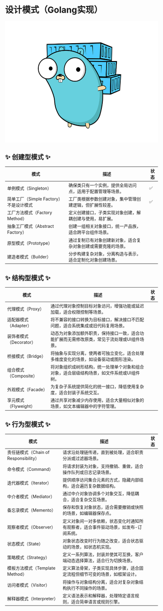 # 设计模式（Golang实现）

<img alt="gopher logo" height="400" src="./logo.jpg"/>

## ✨ 创建型模式 ✨

| 模式 | 描述 | 状态 |
| -- | -- | -- |
| 单例模式（Singleton） | 确保类只有一个实例，提供全局访问点，适用于配置管理等场景。 | ✅ |
| 简单工厂（Simple Factory）不是设计模式 | 工厂类根据参数创建对象，集中管理创建逻辑，但扩展性较差。 | ✅ |
| 工厂方法模式（Factory Method） | 定义创建接口，子类实现对象创建，解耦创建与使用，易扩展。 |  |
| 抽象工厂模式（Abstract Factory） | 创建一组相关对象接口，统一产品族，适合跨平台组件场景。 |  |
| 原型模式（Prototype） | 通过复制已有对象创建新对象，适合复杂对象创建或需要克隆的场景。 |  |
| 建造者模式（Builder） | 分步构建复杂对象，分离构造与表示，适合定制化对象创建场景。 |  |

## ✨ 结构型模式 ✨

| 模式 | 描述 | 状态 |
| -- | -- | -- |
| 代理模式（Proxy） | 通过代理对象控制目标对象访问，增强功能或延迟加载，适合权限控制等场景。 |  |
| 适配器模式（Adapter） | 将不兼容的接口转换为目标接口，解决接口不匹配问题，适合系统集成或旧代码复用场景。 |  |
| 装饰者模式（Decorator） | 动态为对象添加额外职责，保持接口一致，适合功能扩展而无需修改原类，常见于流处理或UI组件场景。 |  |
| 桥接模式（Bridge） | 将抽象与实现分离，使两者可独立变化，适合处理多维度变化的场景，如设备驱动或图形渲染。 |  |
| 组合模式（Composite） | 将对象组织成树形结构，统一处理单个对象和组合对象，适合层级结构场景，如文件系统或UI组件树。 |  |
| 外观模式（Facade） | 为复杂子系统提供简化的统一接口，降低使用复杂度，适合封装子系统交互。 |  |
| 享元模式（Flyweight） | 通过共享对象减少内存使用，适合大量相似对象的场景，如文本编辑器中的字符管理。 |  |

## ✨ 行为型模式 ✨

| 模式 | 描述 | 状态 |
| -- | -- | -- |
| 责任链模式（Chain of Responsibility） | 请求沿处理链传递，直到被处理，适合职责分派或过滤器场景。 |  |
| 命令模式（Command） | 将请求封装为对象，支持撤销、重做，适合操作队列或日志记录场景。 |  |
| 迭代器模式（Iterator） | 提供顺序访问集合元素的方式，隐藏内部结构，适合遍历复杂数据结构。 |  |
| 中介者模式（Mediator） | 通过中介对象协调多个对象交互，降低耦合，适合复杂交互场景。 |  |
| 备忘录模式（Memento） | 保存和恢复对象状态，适合需要撤销或快照的场景，如编辑器保存点。 |  |
| 观察者模式（Observer） | 定义对象间一对多依赖，状态变化时通知所有观察者，适合事件驱动场景，如发布-订阅系统。 |  |
| 状态模式（State） | 对象状态改变时行为随之改变，适合状态驱动的场景，如状态机实现。 |  |
| 策略模式（Strategy） | 定义一系列算法，封装并使其可互换，客户端动态选择算法，适合行为切换场景。 |  |
| 模板方法模式（Template Method） | 定义算法骨架，子类实现具体步骤，适合固定流程但细节可变的场景，如框架设计。 |  |
| 访问者模式（Visitor） | 将操作与对象结构分离，适合对复杂对象结构执行不同操作的场景。 |  |
| 解释器模式（Interpreter） | 定义语法表示和解释器，处理特定语言规则，适合简单语言或规则引擎。 |  |